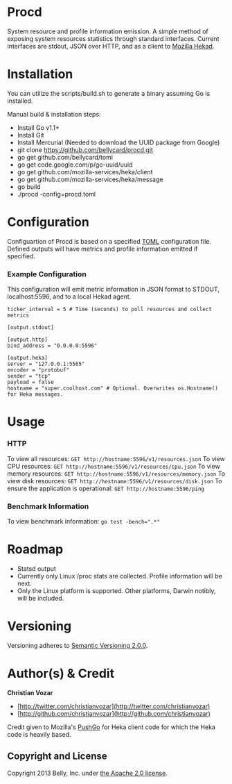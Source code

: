# Procd

System resource and profile information emission. A simple method of exposing system resources statistics through standard interfaces. Current interfaces are stdout, JSON over HTTP, and as a client to [Mozilla Hekad](https://github.com/mozilla-services/heka).


# Installation

You can utilize the scripts/build.sh to generate a binary assuming Go is installed.

Manual build & installation steps:

- Install Go v1.1+
- Install Git
- Install Mercurial (Needed to download the UUID package from Google)
- git clone https://github.com/bellycard/procd.git
- go get github.com/bellycard/toml
- go get code.google.com/p/go-uuid/uuid
- go get github.com/mozilla-services/heka/client
- go get github.com/mozilla-services/heka/message
- go build
- ./procd -config=procd.toml


# Configuration

Configuartion of Procd is based on a specified [TOML](https://github.com/mojombo/toml) configuration file. Defined outputs will have metrics and profile information emitted if specified.

### Example Configuration

This configuration will emit metric information in JSON format to STDOUT, localhost:5596, and to a local Hekad agent.

```
ticker_interval = 5 # Time (seconds) to poll resources and collect metrics

[output.stdout]

[output.http]
bind_address = "0.0.0.0:5596"

[output.heka]
server = "127.0.0.1:5565"
encoder = "protobuf"
sender = "tcp"
payload = false
hostname = "super.coolhost.com" # Optional. Overwrites os.Hostname() for Heka messages.
```


# Usage

### HTTP

To view all resources: ```GET http://hostname:5596/v1/resources.json```
To view CPU resources: ```GET http://hostname:5596/v1/resources/cpu.json```
To view memory resources: ```GET http://hostname:5596/v1/resources/memory.json```
To view disk resources: ```GET http://hostname:5596/v1/resources/disk.json```
To ensure the application is operational: ```GET http://hostname:5596/ping```

### Benchmark Information

To view benchmark information: ```go test -bench=".*"```


# Roadmap
- Statsd output
- Currently only Linux /proc stats are collected. Profile information will be next.
- Only the Linux platform is supported. Other platforms, Darwin notibly, will be included.


# Versioning

Versioning adheres to [Semantic Versioning 2.0.0](http://semver.org/spec/v2.0.0.html).


# Author(s) & Credit

**Christian Vozar**

+ [http://twitter.com/christianvozar](http://twitter.com/christianvozar)
+ [http://github.com/christianvozar](http://github.com/christianvozar)

Credit given to Mozilla's [PushGo](https://github.com/jrconlin/pushgo/blob/master/src/mozilla.org/util/heka_log.go) for Heka client code for which the Heka code is heavily based.

## Copyright and License

Copyright 2013 Belly, Inc. under [the Apache 2.0 license](LICENSE.md).
